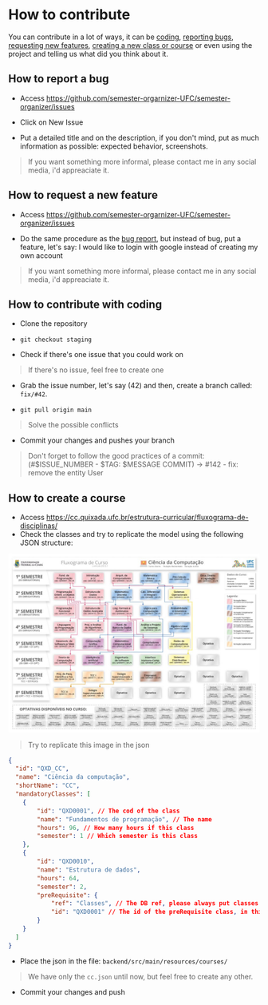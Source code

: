 # How to contribute
You can contribute in a lot of ways, it can be [coding](#how-to-contribute-with-coding), [reporting bugs](#report-a-bug), [requesting new features](#how-to-request-a-new-feature), [creating a new class or course](#how-to-create-a-course) or even using the project and telling us what did you think about it.

## How to report a bug

-    Access https://github.com/semester-orgarnizer-UFC/semester-organizer/issues

-    Click on New Issue

-    Put a detailed title and on the description, if you don't mind, put as much information as possible: expected behavior, screenshots.

> If you want something more informal, please contact me in any social media, i'd appreaciate it.

## How to request a new feature

-    Access https://github.com/semester-orgarnizer-UFC/semester-organizer/issues

-    Do the same procedure as the [bug report](#how-to-report-a-bug), but instead of bug, put a feature, let's say: I would like to login with google instead of creating my own account 

> If you want something more informal, please contact me in any social media, i'd appreaciate it.


## How to contribute with coding

-    Clone the repository

-    `git checkout staging`

-    Check if there's one issue that you could work on

  > If there's no issue, feel free to create one
  
-    Grab the issue number, let's say (42) and then, create a branch called: `fix/#42`.

-    `git pull origin main`

> Solve the possible conflicts

-    Commit your changes and pushes your branch

> Don't forget to follow the good practices of a commit: (#$ISSUE_NUMBER - $TAG: $MESSAGE COMMIT) -> #142 - fix: remove the entity User

## How to create a course

-    Access https://cc.quixada.ufc.br/estrutura-curricular/fluxograma-de-disciplinas/
-    Check the classes and try to replicate the model using the following JSON structure: 

<img src="assets/fluxogram-cc.jpg">

> Try to replicate this image in the json

```json
{
  "id": "QXD_CC",
  "name": "Ciência da computação",
  "shortName": "CC",
  "mandatoryClasses": [
    {
        "id": "QXD0001", // The cod of the class 
        "name": "Fundamentos de programação", // The name
        "hours": 96, // How many hours if this class
        "semester": 1 // Which semester is this class
    },
    {
        "id": "QXD0010",
        "name": "Estrutura de dados",
        "hours": 64,
        "semester": 2,
        "preRequisite": {
            "ref": "Classes", // The DB ref, please always put classes
            "id": "QXD0001" // The id of the preRequisite class, in this case is: Fundamentos de programação
        }
    }
  ]
}
```

-    Place the json in the file: `backend/src/main/resources/courses/`
> We have only the `cc.json` until now, but feel free to create any other.
-    Commit your changes and push

